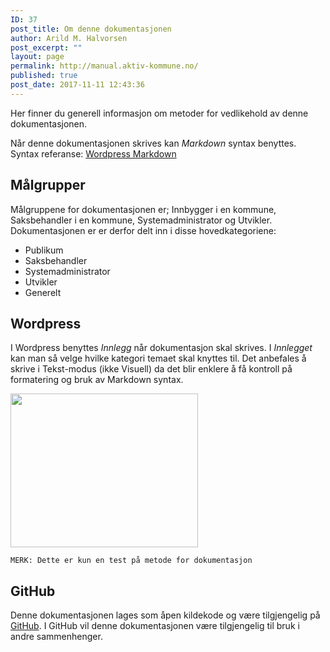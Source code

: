 ```yaml
---
ID: 37
post_title: Om denne dokumentasjonen
author: Arild M. Halvorsen
post_excerpt: ""
layout: page
permalink: http://manual.aktiv-kommune.no/
published: true
post_date: 2017-11-11 12:43:36
---
```

Her finner du generell informasjon om metoder for vedlikehold av denne dokumentasjonen.

Når denne dokumentasjonen skrives kan <em>Markdown</em> syntax benyttes. Syntax referanse: [Wordpress Markdown](https://en.support.wordpress.com/markdown-quick-reference/)

## Målgrupper
Målgruppene for dokumentasjonen er; Innbygger i en kommune, Saksbehandler i en kommune, Systemadministrator og Utvikler. Dokumentasjonen er er derfor delt inn i disse hovedkategoriene:

* Publikum
* Saksbehandler
* Systemadministrator
* Utvikler
* Generelt

## Wordpress
I Wordpress benyttes <em>Innlegg</em> når dokumentasjon skal skrives. I <em>Innlegget</em> kan man så velge hvilke kategori temaet skal knyttes til. Det anbefales å skrive i Tekst-modus (ikke Visuell) da det blir enklere å få kontroll på formatering og bruk av Markdown syntax.

<img class="alignnone size-medium wp-image-62" src="http://manual.aktiv-kommune.no/wp-content/uploads/2017/11/wp_kategorier-300x246.jpg" alt="" width="300" height="246" />

```
MERK: Dette er kun en test på metode for dokumentasjon
```

## GitHub
Denne dokumentasjonen lages som åpen kildekode og være tilgjengelig på <a href="https://github.com/eCultura/aktiv-kommune-docs">GitHub</a>. I GitHub vil denne dokumentasjonen være tilgjengelig til bruk i andre sammenhenger.